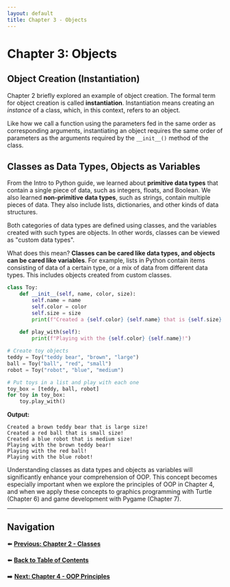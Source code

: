 ```yaml
---
layout: default
title: Chapter 3 - Objects
---
```


# Chapter 3: Objects

## Object Creation (Instantiation)

Chapter 2 briefly explored an example of object creation. The formal term for object creation is called **instantiation**. Instantiation means creating an *instance* of a class, which, in this context, refers to an object.

Like how we call a function using the parameters fed in the same order as corresponding arguments, instantiating an object requires the same order of parameters as the arguments required by the `__init__()` method of the class.

## Classes as Data Types, Objects as Variables

From the Intro to Python guide, we learned about **primitive data types** that contain a single piece of data, such as integers, floats, and Boolean. We also learned **non-primitive data types**, such as strings, contain multiple pieces of data. They also include lists, dictionaries, and other kinds of data structures.

Both categories of data types are defined using classes, and the variables created with such types are objects. In other words, classes can be viewed as "custom data types".

What does this mean? **Classes can be cared like data types, and objects can be cared like variables**. For example, lists in Python contain items consisting of data of a certain type, or a mix of data from different data types. This includes objects created from custom classes.

```python
class Toy:
    def __init__(self, name, color, size):
        self.name = name
        self.color = color
        self.size = size
        print(f"Created a {self.color} {self.name} that is {self.size} size!")
    
    def play_with(self):
        print(f"Playing with the {self.color} {self.name}!")

# Create toy objects
teddy = Toy("teddy bear", "brown", "large")
ball = Toy("ball", "red", "small")
robot = Toy("robot", "blue", "medium")

# Put toys in a list and play with each one
toy_box = [teddy, ball, robot]
for toy in toy_box:
    toy.play_with()
```

**Output:**
```
Created a brown teddy bear that is large size!
Created a red ball that is small size!
Created a blue robot that is medium size!
Playing with the brown teddy bear!
Playing with the red ball!
Playing with the blue robot!
```

Understanding classes as data types and objects as variables will significantly enhance your comprehension of OOP. This concept becomes especially important when we explore the principles of OOP in Chapter 4, and when we apply these concepts to graphics programming with Turtle (Chapter 6) and game development with Pygame (Chapter 7).

---

## Navigation

⬅️ **[Previous: Chapter 2 - Classes](chapter-02.md)**

⬅️ **[Back to Table of Contents](table-of-contents.md)**

➡️ **[Next: Chapter 4 - OOP Principles](chapter-04.md)**